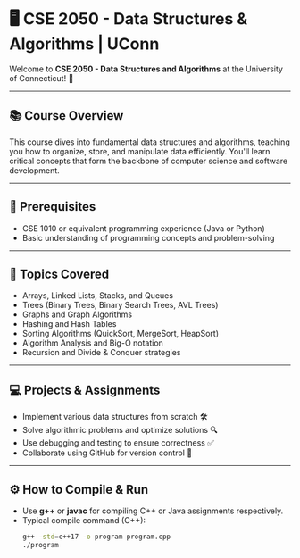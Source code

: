 # 🖥️ CSE 2050 - Data Structures & Algorithms | UConn

Welcome to **CSE 2050 - Data Structures and Algorithms** at the University of Connecticut! 🎉

---

## 📚 Course Overview

This course dives into fundamental data structures and algorithms, teaching you how to organize, store, and manipulate data efficiently. You'll learn critical concepts that form the backbone of computer science and software development.

---

## 🎯 Prerequisites

- CSE 1010 or equivalent programming experience (Java or Python)
- Basic understanding of programming concepts and problem-solving

---

## 🧩 Topics Covered

- Arrays, Linked Lists, Stacks, and Queues
- Trees (Binary Trees, Binary Search Trees, AVL Trees)
- Graphs and Graph Algorithms
- Hashing and Hash Tables
- Sorting Algorithms (QuickSort, MergeSort, HeapSort)
- Algorithm Analysis and Big-O notation
- Recursion and Divide & Conquer strategies

---

## 💻 Projects & Assignments

- Implement various data structures from scratch 🛠️
- Solve algorithmic problems and optimize solutions 🔍
- Use debugging and testing to ensure correctness ✅
- Collaborate using GitHub for version control 🐙

---

## ⚙️ How to Compile & Run

- Use **g++** or **javac** for compiling C++ or Java assignments respectively.
- Typical compile command (C++):  
  ```bash
  g++ -std=c++17 -o program program.cpp
  ./program
